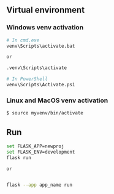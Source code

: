 ## Virtual environment

### Windows venv activation


```bash
# In cmd.exe
venv\Scripts\activate.bat

or 

.venv\Scripts\activate

# In PowerShell
venv\Scripts\Activate.ps1

```

### Linux and MacOS venv activation

```bash
$ source myvenv/bin/activate
```



## Run 

```bash
set FLASK_APP=newproj
set FLASK_ENV=development
flask run

or 


flask --app app_name run
```